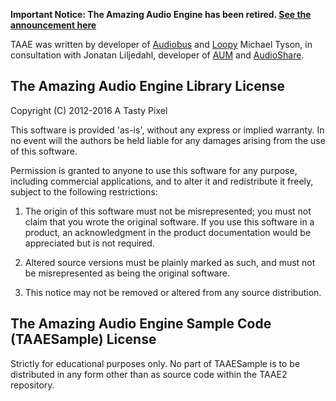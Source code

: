 **Important Notice: The Amazing Audio Engine has been retired. [See the announcement here](http://theamazingaudioengine.com/retirement/)**

TAAE was written by developer of [Audiobus](http://audiob.us) and [Loopy](http://loopyapp.com) Michael Tyson, in consultation with Jonatan Liljedahl, developer of [AUM](http://kymatica.com/Software/AUM) and [AudioShare](http://kymatica.com/Software/AudioShare).

The Amazing Audio Engine Library License
----------------------------------------

Copyright (C) 2012-2016 A Tasty Pixel

This software is provided 'as-is', without any express or implied
warranty.  In no event will the authors be held liable for any damages
arising from the use of this software.

Permission is granted to anyone to use this software for any purpose,
including commercial applications, and to alter it and redistribute it
freely, subject to the following restrictions:

1. The origin of this software must not be misrepresented; you must not
   claim that you wrote the original software. If you use this software
   in a product, an acknowledgment in the product documentation would be
   appreciated but is not required.
   
2. Altered source versions must be plainly marked as such, and must not be
   misrepresented as being the original software.
   
3. This notice may not be removed or altered from any source distribution.


The Amazing Audio Engine Sample Code (TAAESample) License
---------------------------------------------------------

Strictly for educational purposes only. No part of TAAESample is to be distributed
in any form other than as source code within the TAAE2 repository.

